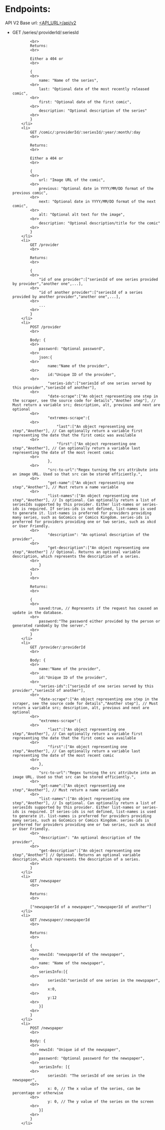 <h1>Endpoints:</h1>

<div>
    API V2
    Base url: <a href="/api/v2/">&lt;API_URL&gt;/api/v2</a>
    <ul>
        <li>
            GET /series/:providerId/:seriesId

            <br>
            Returns:
            <br>

            Either a 404 or
            <br>
            
            {
            <br>
                name: "Name of the series",
            <br>
                last: "Optional date of the most recently released comic",
            <br>
                first: "Optional date of the first comic",
            <br>
                description: "Optional description of the series"
            <br>
            }
        </li>
        <li>
            GET /comic/:providerId/:seriesId/:year/:month/:day
            <br>

            Returns:
            <br>

            Either a 404 or
            <br>

            {
            <br>
                url: "Image URL of the comic",
            <br>
                previous: "Optional date in YYYY/MM/DD format of the previous comic",
            <br>
                next: "Optional date in YYYY/MM/DD format of the next comic",
            <br>
                alt: "Optional alt text for the image",
            <br>
                description: "Optional description/title for the comic"
            <br>
            }
        </li>
        <li>
            GET /provider
            <br>

            Returns:
            <br>

            {
            <br>
                "id of one provider":["seriesId of one series provided by provider","another one",...],
            <br>
                "id of another provider":["seriesId of a series provided by another provider","another one",...],
            <br>
                ...
            <br>
            }
        </li>
        <li>
            POST /provider
            <br>

            Body: {
            <br>
                password: "Optional password",
            <br>
                json:{
            <br>
                    name:"Name of the provider",
            <br>
                    id:"Unique ID of the provider",
            <br>
                    "series-ids":["seriesId of one series served by this provider","seriesId of another"],
            <br>
                    "date-scrape":["An object representing one step in the scraper, see the source code for details","Another step"], // Must return a variable src; description, alt, previous and next are optional
            <br>
                    "extremes-scrape":{
            <br>
                        "last":["An object representing one step","Another"], // Can optionally return a variable first representing the date that the first comic was available
            <br>
                        "first":["An object representing one step","Another"], // Can optionally return a variable last representing the date of the most recent comic
            <br>
                    },
            <br>
                    "src-to-url":"Regex turning the src attribute into an image URL. Used so that src can be stored efficiently.",
            <br>
                    "get-name":["An object representing one step","Another"], // Must return a name variable
            <br>
                    "list-names":["An object representing one step","Another"], // Is optional. Can optionally return a list of seriesIds supported by this provider. Either list-names or series-ids is required. If series-ids is not defined, list-names is used to generate it. list-names is preferred for providers providing many series, such as GoComics or Comics Kingdom. series-ids is preferred for providers providing one or two series, such as xkcd or User Friendly.
            <br>
                    "description": "An optional description of the provider",
            <br>
                    "get-description":["An object representing one step","Another"] // Optional. Returns an optional variable description, which represents the description of a series.
            <br>
                }
            <br>
            }
            <br>

            Returns:
            <br>

            {
            <br>
                saved:true, // Represents if the request has caused an update in the database.
            <br>
                password:"The password either provided by the person or generated randomly by the server."
            <br>
            }
        </li>
        <li>
            GET /provider/:providerId
            <br>

            Body: {
            <br>
                name:"Name of the provider",
            <br>
                id:"Unique ID of the provider",
            <br>
                "series-ids":["seriesId of one series served by this provider","seriesId of another"],
            <br>
                "date-scrape":["An object representing one step in the scraper, see the source code for details","Another step"], // Must return a variable src; description, alt, previous and next are optional
            <br>
                "extremes-scrape":{
            <br>
                    "last":["An object representing one step","Another"], // Can optionally return a variable first representing the date that the first comic was available
            <br>
                    "first":["An object representing one step","Another"], // Can optionally return a variable last representing the date of the most recent comic
            <br>
                },
            <br>
                "src-to-url":"Regex turning the src attribute into an image URL. Used so that src can be stored efficiently.",
            <br>
                "get-name":["An object representing one step","Another"], // Must return a name variable
            <br>
                "list-names":["An object representing one step","Another"], // Is optional. Can optionally return a list of seriesIds supported by this provider. Either list-names or series-ids is required. If series-ids is not defined, list-names is used to generate it. list-names is preferred for providers providing many series, such as GoComics or Comics Kingdom. series-ids is preferred for providers providing one or two series, such as xkcd or User Friendly.
            <br>
                "description": "An optional description of the provider",
            <br>
                "get-description":["An object representing one step","Another"] // Optional. Returns an optional variable description, which represents the description of a series.
            <br>
            }
        </li>
        <li>
            GET /newspaper
            <br>

            Returns:
            <br>

            ["newspaperId of a newspaper","newspaperId of another"]
        </li>
        <li>
            GET /newspaper/:newspaperId
            <br>

            Returns:
            <br>

            {
            <br>
                newsId: "newspaperId of the newspaper",
            <br>
                name: "Name of the newspaper",
            <br>
                seriesInfo:[{
            <br>
                    seriesId:"seriesId of one series in the newspaper",
            <br>
                    x:0,
            <br>
                    y:12
            <br>
                }]
            <br>
            }
        </li>
        <li>
            POST /newspaper
            <br>

            Body: {
            <br>
                newsId: "Unique id of the newspaper",
            <br>
                password: "Optional password for the newspaper",
            <br>
                seriesInfo: [{
            <br>
                    seriesId: "The seriesId of one series in the newspaper",
            <br>
                    x: 0, // The x value of the series, can be percentage or otherwise
            <br>
                    y: 0, // The y value of the series on the screen
            <br>
                }]
            <br>
            }
        </li>
</div>

